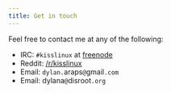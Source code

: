 ```yaml
---
title: Get in touch
---
```


Feel free to contact me at any of the following:

- IRC: `#kisslinux` at [freenode](https://freenode.net)
- Reddit: [/r/kisslinux](https://reddit.com/r/kisslinux)
- Email: `dylan.`araps`@`gmail`.com`
- Email: dylana`@`disroot`.org`

